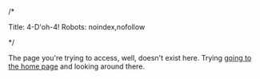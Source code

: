 /*

Title: 4-D'oh-4!
Robots: noindex,nofollow

*/

The page you're trying to access, well, doesn't exist here. Trying <a href="#home">going to the home page</a> and looking around there.